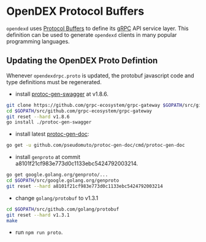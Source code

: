 # OpenDEX Protocol Buffers

`opendexd` uses [Protocol Buffers](https://developers.google.com/protocol-buffers/) to define its [gRPC](https://grpc.io/) API service layer. This definition can be used to generate `opendexd` clients in many popular programming languages.

## Updating the OpenDEX Proto Defintion

Whenever `opendexdrpc.proto` is updated, the protobuf javascript code and type definitions must be regenerated.

- install [protoc-gen-swagger](https://github.com/grpc-ecosystem/grpc-gateway) at v1.8.6.

```bash
git clone https://github.com/grpc-ecosystem/grpc-gateway $GOPATH/src/github.com/grpc-ecosystem/grpc-gateway
cd $GOPATH/src/github.com/grpc-ecosystem/grpc-gateway
git reset --hard v1.8.6
go install ./protoc-gen-swagger
```

- install latest [protoc-gen-doc](https://github.com/pseudomuto/protoc-gen-doc):

```bash
go get -u github.com/pseudomuto/protoc-gen-doc/cmd/protoc-gen-doc
```

- install `genproto` at commit a8101f21cf983e773d0c1133ebc5424792003214.

```bash
go get google.golang.org/genproto/...
cd $GOPATH/src/google.golang.org/genproto
git reset --hard a8101f21cf983e773d0c1133ebc5424792003214
```

- change `golang/protobuf` to v1.3.1

```bash
cd $GOPATH/src/github.com/golang/protobuf
git reset --hard v1.3.1
make
```

- run `npm run proto`.
